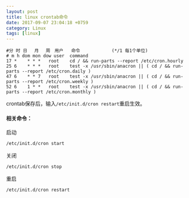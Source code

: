 ```yaml
---
layout: post
title: linux crontab命令
date: 2017-09-07 23:04:18 +0759
category: Linux
tags: [linux]
---
```



```
#分 时 日　 月　 周　用户   命令            (*/1 每1个单位)
# m h dom mon dow user	command
17 *	* * *	root    cd / && run-parts --report /etc/cron.hourly
25 6	* * *	root	test -x /usr/sbin/anacron || ( cd / && run-parts --report /etc/cron.daily )
47 6	* * 7	root	test -x /usr/sbin/anacron || ( cd / && run-parts --report /etc/cron.weekly )
52 6	1 * *	root	test -x /usr/sbin/anacron || ( cd / && run-parts --report /etc/cron.monthly )
```

crontab保存后，输入`/etc/init.d/cron restart`重启生效。

#### 相关命令：

启动

```bash
/etc/init.d/cron start
```

关闭

```bash
/etc/init.d/cron stop
```

重启

```bash
/etc/init.d/cron restart
```

